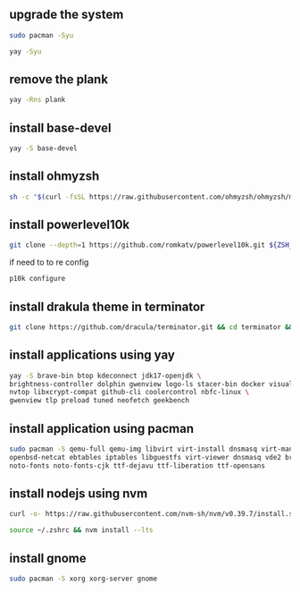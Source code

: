 ## upgrade the system
```bash
sudo pacman -Syu
```
```bash
yay -Syu
```
## remove the plank
```bash
yay -Rns plank
```
## install base-devel
```bash
yay -S base-devel
```
## install ohmyzsh

```bash
sh -c "$(curl -fsSL https://raw.githubusercontent.com/ohmyzsh/ohmyzsh/master/tools/install.sh)"
```
## install powerlevel10k
```bash
git clone --depth=1 https://github.com/romkatv/powerlevel10k.git ${ZSH_CUSTOM:-$HOME/.oh-my-zsh/custom}/themes/powerlevel10k && source ~/.zshrc
```
if need to to re config
```bash
p10k configure
```
## install drakula theme in terminator
```bash
git clone https://github.com/dracula/terminator.git && cd terminator && ./install.sh
```
## install applications using yay
```bash
yay -S brave-bin btop kdeconnect jdk17-openjdk \
brightness-controller dolphin gwenview logo-ls stacer-bin docker visual-studio-code-bin \
nvtop libxcrypt-compat github-cli coolercontrol nbfc-linux \
gwenview tlp preload tuned neofetch geekbench
```
## install application using pacman 

```bash
sudo pacman -S qemu-full qemu-img libvirt virt-install dnsmasq virt-manager virt-viewer edk2-ovmf swtpm guestfs-tools libosinfo \
openbsd-netcat ebtables iptables libguestfs virt-viewer dnsmasq vde2 bridge-utils \
noto-fonts noto-fonts-cjk ttf-dejavu ttf-liberation ttf-opensans
```
## install nodejs using nvm

```bash
curl -o- https://raw.githubusercontent.com/nvm-sh/nvm/v0.39.7/install.sh | bash
```
```bash
source ~/.zshrc && nvm install --lts
```
## install gnome
```bash
sudo pacman -S xorg xorg-server gnome 
